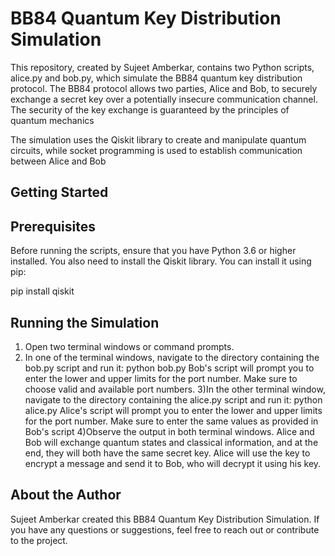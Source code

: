 # BB84 Quantum Key Distribution Simulation
This repository, created by Sujeet Amberkar, contains two Python scripts, alice.py and bob.py, which simulate the BB84 quantum key distribution protocol. The BB84 protocol allows two parties, Alice and Bob, to securely exchange a secret key over a potentially insecure communication channel. The security of the key exchange is guaranteed by the principles of quantum mechanics

The simulation uses the Qiskit library to create and manipulate quantum circuits, while socket programming is used to establish communication between Alice and Bob
## Getting Started
## Prerequisites
Before running the scripts, ensure that you have Python 3.6 or higher installed. You also need to install the Qiskit library. You can install it using pip:

pip install qiskit

## Running the Simulation
1) Open two terminal windows or command prompts.
2) In one of the terminal windows, navigate to the directory containing the bob.py script and run it:
python bob.py
Bob's script will prompt you to enter the lower and upper limits for the port number. Make sure to choose valid and available port numbers.
3)In the other terminal window, navigate to the directory containing the alice.py script and run it:
python alice.py
Alice's script will prompt you to enter the lower and upper limits for the port number. Make sure to enter the same values as provided in Bob's script
4)Observe the output in both terminal windows. Alice and Bob will exchange quantum states and classical information, and at the end, they will both have the same secret key. Alice will use the key to encrypt a message and send it to Bob, who will decrypt it using his key.

## About the Author
Sujeet Amberkar created this BB84 Quantum Key Distribution Simulation. If you have any questions or suggestions, feel free to reach out or contribute to the project.

